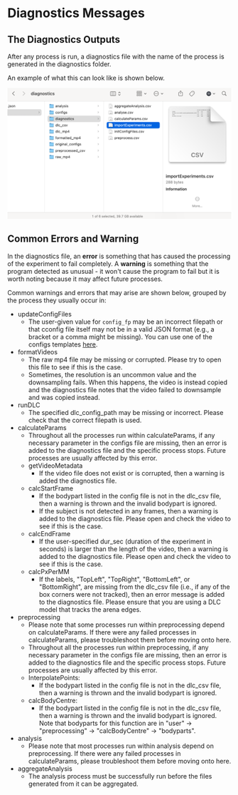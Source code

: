 # Diagnostics Messages

## The Diagnostics Outputs
After any process is run, a diagnostics file with the name of the process is generated in the diagnostics folder.

An example of what this can look like is shown below.

![diagnostics_folders](../figures/diagnostics_folders.png)

## Common Errors and Warning
In the diagnostics file, an **error** is something that has caused the processing of the experiment to fail completely. A **warning** is something that the program detected as unusual - it won't cause the program to fail but it is worth noting because it may affect future processes.

Common warnings and errors that may arise are shown below, grouped by the process they usually occur in:

* updateConfigFiles
    * The user-given value for `config_fp` may be an incorrect filepath or that cconfig file itself may not be in a valid JSON format (e.g., a bracket or a comma might be missing). You can use one of the configs templates [here](../tutorials/configs_setup/configs_setup.md).
* formatVideos
    * The raw mp4 file may be missing or corrupted. Please try to open this file to see if this is the case.
    * Sometimes, the resolution is an uncommon value and the downsampling fails. When this happens, the video is instead copied and the diagnostics file notes that the video failed to downsample and was copied instead.
* runDLC
    * The specified dlc_config_path may be missing or incorrect. Please check that the correct filepath is used.
* calculateParams
    * Throughout all the processes run within calculateParams, if any necessary parameter in the configs file are missing, then an error is added to the diagnostics file and the specific process stops. Future processes are usually affected by this error.
    * getVideoMetadata
        * If the video file does not exist or is corrupted, then a warning is added the diagnostics file.
    * calcStartFrame
        * If the bodypart listed in the config file is not in the dlc_csv file, then a warning is thrown and the invalid bodypart is ignored.
        * If the subject is not detected in any frames, then a warning is added to the diagnostics file. Please open and check the video to see if this is the case.
    * calcEndFrame
        * If the user-specified dur_sec (duration of the experiment in seconds) is larger than the length of the video, then a warning is added to the diagnostics file. Please open and check the video to see if this is the case.
    * calcPxPerMM
        * If the labels, "TopLeft", "TopRight", "BottomLeft", or "BottomRight", are missing from the dlc_csv file (i.e., if any of the box corners were not tracked), then an error message is added to the diagnostics file. Please ensure that you are using a DLC model that tracks the arena edges.
* preprocessing
    * Please note that some processes run within preprocessing depend on calculateParams. If there were any failed processes in calculateParams, please troubleshoot them before moving onto here.
    * Throughout all the processes run within preprocessing, if any necessary parameter in the configs file are missing, then an error is added to the diagnostics file and the specific process stops. Future processes are usually affected by this error.
    * InterpolatePoints:
        * If the bodypart listed in the config file is not in the dlc_csv file, then a warning is thrown and the invalid bodypart is ignored.
    * calcBodyCentre:
        * If the bodypart listed in the config file is not in the dlc_csv file, then a warning is thrown and the invalid bodypart is ignored. Note that bodyparts for this function are in "user" -> "preprocessing" -> "calcBodyCentre" -> "bodyparts".
* analysis
    * Please note that most processes run within analysis depend on preprocessing. If there were any failed processes in calculateParams, please troubleshoot them before moving onto here.
* aggregateAnalysis
    * The analysis process must be successfully run before the files generated from it can be aggregated.


    

